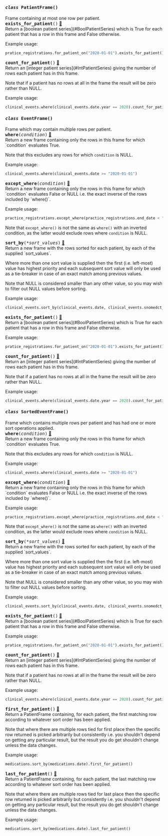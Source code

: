 <h4 class="attr-heading" id="PatientFrame" data-toc-label="PatientFrame" markdown>
  <tt><em>class</em> <strong>PatientFrame</strong>()</tt>
</h4>

<div markdown="block" class="indent">
Frame containing at most one row per patient.
<div class="attr-heading" id="PatientFrame.exists_for_patient">
  <tt><strong>exists_for_patient</strong>()</tt>
  <a class="headerlink" href="#PatientFrame.exists_for_patient" title="Permanent link">🔗</a>
</div>
<div markdown="block" class="indent">
Return a [boolean patient series](#BoolPatientSeries) which is True for each
patient that has a row in this frame and False otherwise.

Example usage:
```python
pratice_registrations.for_patient_on("2020-01-01").exists_for_patient()
```
</div>

<div class="attr-heading" id="PatientFrame.count_for_patient">
  <tt><strong>count_for_patient</strong>()</tt>
  <a class="headerlink" href="#PatientFrame.count_for_patient" title="Permanent link">🔗</a>
</div>
<div markdown="block" class="indent">
Return an [integer patient series](#IntPatientSeries) giving the number of rows each
patient has in this frame.

Note that if a patient has no rows at all in the frame the result will be zero
rather than NULL.

Example usage:
```python
clinical_events.where(clinical_events.date.year == 2020).count_for_patient()
```
</div>

</div>


<h4 class="attr-heading" id="EventFrame" data-toc-label="EventFrame" markdown>
  <tt><em>class</em> <strong>EventFrame</strong>()</tt>
</h4>

<div markdown="block" class="indent">
Frame which may contain multiple rows per patient.
<div class="attr-heading" id="EventFrame.where">
  <tt><strong>where</strong>(<em>condition</em>)</tt>
  <a class="headerlink" href="#EventFrame.where" title="Permanent link">🔗</a>
</div>
<div markdown="block" class="indent">
Return a new frame containing only the rows in this frame for which `condition`
evaluates True.

Note that this excludes any rows for which `condition` is NULL.

Example usage:
```python
clinical_events.where(clinical_events.date >= "2020-01-01")
```
</div>

<div class="attr-heading" id="EventFrame.except_where">
  <tt><strong>except_where</strong>(<em>condition</em>)</tt>
  <a class="headerlink" href="#EventFrame.except_where" title="Permanent link">🔗</a>
</div>
<div markdown="block" class="indent">
Return a new frame containing only the rows in this frame for which `condition`
evaluates False or NULL i.e. the exact inverse of the rows included by
`where()`.

Example usage:
```python
practice_registrations.except_where(practice_registrations.end_date < "2020-01-01")
```

Note that `except_where()` is not the same as `where()` with an inverted condition,
as the latter would exclude rows where `condition` is NULL.
</div>

<div class="attr-heading" id="EventFrame.sort_by">
  <tt><strong>sort_by</strong>(<em>*sort_values</em>)</tt>
  <a class="headerlink" href="#EventFrame.sort_by" title="Permanent link">🔗</a>
</div>
<div markdown="block" class="indent">
Return a new frame with the rows sorted for each patient, by
each of the supplied `sort_values`.

Where more than one sort value is supplied then the first (i.e. left-most) value
has highest priority and each subsequent sort value will only be used as a
tie-breaker in case of an exact match among previous values.

Note that NULL is considered smaller than any other value, so you may wish to
filter out NULL values before sorting.

Example usage:
```python
clinical_events.sort_by(clinical_events.date, clinical_events.snomedct_code)
```
</div>

<div class="attr-heading" id="EventFrame.exists_for_patient">
  <tt><strong>exists_for_patient</strong>()</tt>
  <a class="headerlink" href="#EventFrame.exists_for_patient" title="Permanent link">🔗</a>
</div>
<div markdown="block" class="indent">
Return a [boolean patient series](#BoolPatientSeries) which is True for each
patient that has a row in this frame and False otherwise.

Example usage:
```python
pratice_registrations.for_patient_on("2020-01-01").exists_for_patient()
```
</div>

<div class="attr-heading" id="EventFrame.count_for_patient">
  <tt><strong>count_for_patient</strong>()</tt>
  <a class="headerlink" href="#EventFrame.count_for_patient" title="Permanent link">🔗</a>
</div>
<div markdown="block" class="indent">
Return an [integer patient series](#IntPatientSeries) giving the number of rows each
patient has in this frame.

Note that if a patient has no rows at all in the frame the result will be zero
rather than NULL.

Example usage:
```python
clinical_events.where(clinical_events.date.year == 2020).count_for_patient()
```
</div>

</div>


<h4 class="attr-heading" id="SortedEventFrame" data-toc-label="SortedEventFrame" markdown>
  <tt><em>class</em> <strong>SortedEventFrame</strong>()</tt>
</h4>

<div markdown="block" class="indent">
Frame which contains multiple rows per patient and has had one or more sort
operations applied.
<div class="attr-heading" id="SortedEventFrame.where">
  <tt><strong>where</strong>(<em>condition</em>)</tt>
  <a class="headerlink" href="#SortedEventFrame.where" title="Permanent link">🔗</a>
</div>
<div markdown="block" class="indent">
Return a new frame containing only the rows in this frame for which `condition`
evaluates True.

Note that this excludes any rows for which `condition` is NULL.

Example usage:
```python
clinical_events.where(clinical_events.date >= "2020-01-01")
```
</div>

<div class="attr-heading" id="SortedEventFrame.except_where">
  <tt><strong>except_where</strong>(<em>condition</em>)</tt>
  <a class="headerlink" href="#SortedEventFrame.except_where" title="Permanent link">🔗</a>
</div>
<div markdown="block" class="indent">
Return a new frame containing only the rows in this frame for which `condition`
evaluates False or NULL i.e. the exact inverse of the rows included by
`where()`.

Example usage:
```python
practice_registrations.except_where(practice_registrations.end_date < "2020-01-01")
```

Note that `except_where()` is not the same as `where()` with an inverted condition,
as the latter would exclude rows where `condition` is NULL.
</div>

<div class="attr-heading" id="SortedEventFrame.sort_by">
  <tt><strong>sort_by</strong>(<em>*sort_values</em>)</tt>
  <a class="headerlink" href="#SortedEventFrame.sort_by" title="Permanent link">🔗</a>
</div>
<div markdown="block" class="indent">
Return a new frame with the rows sorted for each patient, by
each of the supplied `sort_values`.

Where more than one sort value is supplied then the first (i.e. left-most) value
has highest priority and each subsequent sort value will only be used as a
tie-breaker in case of an exact match among previous values.

Note that NULL is considered smaller than any other value, so you may wish to
filter out NULL values before sorting.

Example usage:
```python
clinical_events.sort_by(clinical_events.date, clinical_events.snomedct_code)
```
</div>

<div class="attr-heading" id="SortedEventFrame.exists_for_patient">
  <tt><strong>exists_for_patient</strong>()</tt>
  <a class="headerlink" href="#SortedEventFrame.exists_for_patient" title="Permanent link">🔗</a>
</div>
<div markdown="block" class="indent">
Return a [boolean patient series](#BoolPatientSeries) which is True for each
patient that has a row in this frame and False otherwise.

Example usage:
```python
pratice_registrations.for_patient_on("2020-01-01").exists_for_patient()
```
</div>

<div class="attr-heading" id="SortedEventFrame.count_for_patient">
  <tt><strong>count_for_patient</strong>()</tt>
  <a class="headerlink" href="#SortedEventFrame.count_for_patient" title="Permanent link">🔗</a>
</div>
<div markdown="block" class="indent">
Return an [integer patient series](#IntPatientSeries) giving the number of rows each
patient has in this frame.

Note that if a patient has no rows at all in the frame the result will be zero
rather than NULL.

Example usage:
```python
clinical_events.where(clinical_events.date.year == 2020).count_for_patient()
```
</div>

<div class="attr-heading" id="SortedEventFrame.first_for_patient">
  <tt><strong>first_for_patient</strong>()</tt>
  <a class="headerlink" href="#SortedEventFrame.first_for_patient" title="Permanent link">🔗</a>
</div>
<div markdown="block" class="indent">
Return a PatientFrame containing, for each patient, the first matching row
according to whatever sort order has been applied.

Note that where there are multiple rows tied for first place then the specific
row returned is picked arbitrarily but consistently i.e. you shouldn't depend on
getting any particular result, but the result you do get shouldn't change unless
the data changes.

Example usage:
```python
medications.sort_by(medications.date).first_for_patient()
```
</div>

<div class="attr-heading" id="SortedEventFrame.last_for_patient">
  <tt><strong>last_for_patient</strong>()</tt>
  <a class="headerlink" href="#SortedEventFrame.last_for_patient" title="Permanent link">🔗</a>
</div>
<div markdown="block" class="indent">
Return a PatientFrame containing, for each patient, the last matching row
according to whatever sort order has been applied.

Note that where there are multiple rows tied for last place then the specific
row returned is picked arbitrarily but consistently i.e. you shouldn't depend on
getting any particular result, but the result you do get shouldn't change unless
the data changes.

Example usage:
```python
medications.sort_by(medications.date).last_for_patient()
```
</div>

</div>
